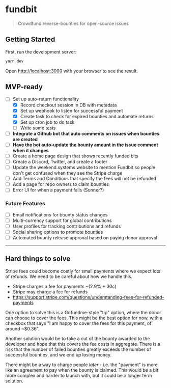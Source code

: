 # fundbit

> Crowdfund reverse-bounties for open-source issues

## Getting Started

First, run the development server:

```bash
yarn dev
```

Open [http://localhost:3000](http://localhost:3000) with your browser to see the result.

## MVP-ready

- [ ] Set up auto-return functionality
  - [x] Record checkout session in DB with metadata
  - [x] Set up webhook to listen for successful payment
  - [x] Create task to check for expired bounties and automate returns
  - [x] Set up cron job to do task
  - [ ] Write some tests
- [ ] **Integrate a Github bot that auto comments on issues when bounties are created**
- [ ] **Have the bot auto-update the bounty amount in the issue comment when it changes**
- [ ] Create a home page design that shows recently funded bits
- [ ] Create a Discord, Twitter, and create a footer
- [ ] Update the weekend.systems website to mention Fundbit so people don't get confused
      when they see the Stripe charge
- [ ] Add Terms and Conditions that specify the fees will not be refunded
- [ ] Add a page for repo owners to claim bounties
- [ ] Error UI for when a payment fails (Sonner?)

### Future Features

- [ ] Email notifications for bounty status changes
- [ ] Multi-currency support for global contributions
- [ ] User profiles for tracking contributions and refunds
- [ ] Social sharing options to promote bounties
- [ ] Automated bounty release approval based on paying donor approval

---

## Hard things to solve

Stripe fees could become costly for small payments where we expect lots of refunds. We
need to be careful about how we handle this.

- Stripe charges a fee for payments ~(2.9% + 30c)
- Stripe may charge a fee for refunds
- https://support.stripe.com/questions/understanding-fees-for-refunded-payments

One option to solve this is a Gofundme-style "tip" option, where the donor can choose to
cover the fees. This might be the best option for now, with a checkbox that says "I am
happy to cover the fees for this payment, of around ~$0.36".

Another solution would be to take a cut of the bounty awarded to the developer and hope
that this covers the fee costs in aggregate. There is a risk that the number of failed
bounties greatly exceeds the number of successful bounties, and we end up losing money.

There might be a way to charge people _later_ - i.e. the "payment" is more like an
agreement to pay when the bounty is claimed. This would be a bit more complex and harder
to launch with, but it could be a longer term solution.
